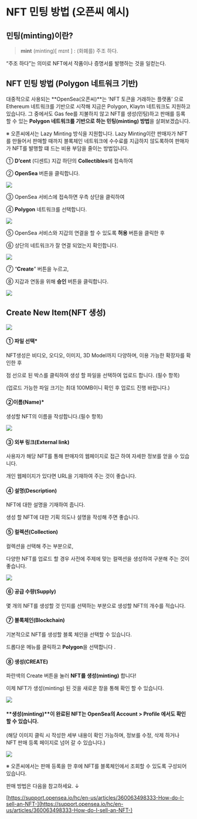 # NFT 민팅 방법 (오픈씨 예시)

## 민팅(minting)이란?

> **mint** (minting)\[ mɪnt ] : (화폐를) 주조 하다.

“주조 하다”는 의미로 NFT에서 작품이나 증명서를 발행하는 것을 일컫는다.



## NFT 민팅 방법 (Polygon 네트워크 기반)

대중적으로 사용되는 \*\*OpenSea(오픈씨)\*\*는 ‘NFT 토큰을 거래하는 플랫폼’ 으로 Ethereum 네트워크를 기반으로 시작해 지금은 Polygon, Klaytn 네트워크도 지원하고 있습니다. 그 중에서도 Gas fee를 지불하지 않고 NFT를 생성(민팅)하고 판매를 등록 할 수 있는 **Polygon 네트워크를 기반으로 하는 민팅(minting) 방법**을 살펴보겠습니다.&#x20;



※ 오픈씨에서는 Lazy Minting 방식을 지원합니다. Lazy Minting이란 판매자가 NFT를 만들어서 판매할 때까지 블록체인 네트워크에 수수료를 지급하지 않도록하여 판매자가 NFT를 발행할 떄 드는 비용 부담을 줄이는 방법입니다.



① **D’cent** (디센트) 지갑 하단의 **Collectibles**에 접속하여

② **OpenSea** 버튼을 클릭합니다.

![](<../.gitbook/assets/1 (14).png>)

③ OpenSea 서비스에 접속하면 우측 상단을 클릭하여

④ **Polygon** 네트워크를 선택합니다.

![](<../.gitbook/assets/2 (12).png>)

⑤ OpenSea 서비스와 지갑의 연결을 할 수 있도록 **허용** 버튼을 클릭한 후

⑥ 상단의 네트워크가 잘 연결 되었는지 확인합니다.

![](<../.gitbook/assets/3 (12).png>)

⑦ “**Create**” 버튼을 누르고,

⑧ 지갑과 연동을 위해 **승인** 버튼을 클릭합니다.

![](<../.gitbook/assets/4 (7).png>)



## Create New Item(NFT 생성)



![](<../.gitbook/assets/5 (5).png>)

#### ① 파일 선택\*

NFT생성은 비디오, 오디오, 이미지, 3D Model까지 다양하며, 이용 가능한 확장자를 확인한 후

점 선으로 된 박스를 클릭하여 생성 할 파일을 선택하여 업로드 합니다. (필수 항목)

(업로드 가능한 파일 크기는 최대 100MB이니 확인 후 업로드 진행 바랍니다.)

#### ②이름(Name)\*

생성할 NFT의 이름을 작성합니다.(필수 항목)

![](<../.gitbook/assets/6 (5).png>)

#### ③ 외부 링크(External link)

사용자가 해당 NFT를 통해 판매자의 웹페이지로 접근 하여 자세한 정보를 얻을 수 있습니다.

개인 웹페이지가 있다면 URL을 기재하여 주는 것이 좋습니다.

#### ④ 설명(Description)

NFT에 대한 설명을 기재하여 줍니다.

생성 할 NFT에 대한 기획 의도나 설명을 작성해 주면 좋습니다.

#### ⑤ 컬렉션(Collection)

컬렉션을 선택해 주는 부분으로,

다양한 NFT를 업로드 할 경우 사전에 주제에 맞는 컬렉션을 생성하여 구분해 주는 것이 좋습니다.

![](<../.gitbook/assets/7 (5).png>)

#### ⑥ 공급 수량(**Supply)**

몇 개의 NFT를 생성할 것 인지를 선택하는 부분으로 생성할 NFT의 개수를 적습니다.

#### ⑦ 블록체인(Blockchain)

기본적으로 NFT를 생성할 블록 체인을 선택할 수 있습니다.

드롭다운 메뉴를 클릭하고 **Polygon**을 선택합니다 .

#### ⑧ 생성(CREATE)

파란색의 Create 버튼을 눌러 **NFT를 생성(minting)** 합니다!



이제 NFT가 생성(minting) 된 것을 새로운 창을 통해 확인 할 수 있습니다.

![](<../.gitbook/assets/8 (5).png>)

#### \*\*생성(minting)\*\*이 완료된 NFT는 OpenSea의 Account > Profile 에서도 확인 할 수 있습니다.

(해당 이미지 클릭 시 작성한 세부 내용이 확인 가능하며, 정보를 수정, 삭제 하거나 NFT 판매 등록 페이지로 넘어 갈 수 있습니다.)

![](<../.gitbook/assets/9 (5).png>)

※ 오픈씨에서는 판매 등록을 한 후에 NFT를 블록체인에서 조회할 수 있도록 구성되어있습니다.

판매 방법은 다음을 참고하세요. ↓

[https://support.opensea.io/hc/en-us/articles/360063498333-How-do-I-sell-an-NFT-](https://support.opensea.io/hc/en-us/articles/360063498333-How-do-I-sell-an-NFT-)
